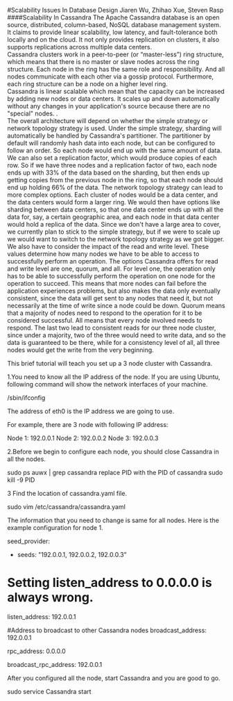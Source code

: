 #Scalability Issues In Database Design
Jiaren Wu, Zhihao Xue, Steven Rasp
####Scalability In Cassandra
The Apache Cassandra database is an open source, distributed, column-based, NoSQL database management system. It claims to provide linear scalability, low latency, and fault-tolerance both locally and on the cloud. It not only provides replication on clusters, it also supports replications across multiple data centers.  
Cassandra clusters work in a peer-to-peer (or “master-less”) ring structure, which means that there is no master or slave nodes across the ring structure. Each node in the ring has the same role and responsibility. And all nodes communicate with each other via a gossip protocol. Furthermore, each ring structure can be a node on a higher level ring.  
Cassandra is linear scalable which mean that the capacity can be increased by adding new nodes or data centers. It scales up and down automatically without any changes in your application's source because there are no "special" nodes.  .  
The overall architecture will depend on whether the simple strategy or network topology strategy is used. Under the simple strategy, sharding will automatically be handled by Cassandra's partitioner. The partitioner by default will randomly hash data into each node, but can be configured to follow an order. So each node would end up with the same amount of data. We can also set a replication factor, which would produce copies of each row. So if we have three nodes and a replication factor of two, each node ends up with 33% of the data based on the sharding, but then ends up getting copies from the previous node in the ring, so that each node should end up holding 66% of the data. 
The network topology strategy can lead to more complex options. Each cluster of nodes would be a data center, and the data centers would form a larger ring. We would then have options like sharding between data centers, so that one data center ends up with all the data for, say, a certain geographic area, and each node in that data center would hold a replica of the data. Since we don't have a large area to cover, we currently plan to stick to the simple strategy, but if we were to scale up we would want to switch to the network topology strategy as we got bigger. 
We also have to consider the impact of the read and write level. These values determine how many nodes we have to be able to access to successfully perform an operation. The options Cassandra offers for read and write level are one, quorum, and all. For level one, the operation only has to be able to successfully perform the operation on one node for the operation to succeed. This means that more nodes can fail before the application experiences problems, but also makes the data only eventually consistent, since the data will get sent to any nodes that need it, but not necessarily at the time of write since a node could be down. Quorum means that a majority of nodes need to respond to the operation for it to be considered successful. All means that every node involved needs to respond. The last two lead to consistent reads for our three node cluster, since under a majority, two of the three would need to write data, and so the data is guaranteed to be there, while for a consistency level of all, all three nodes would get the write from the very beginning. 
 

This brief tutorial will teach you set up a 3 node cluster with Cassandra.

1.You need to know all the IP address of the node. If you are using Ubuntu, following command will show the network interfaces of your machine.

/sbin/ifconfig  

The address of eth0 is the IP address we are going to use.

For example, there are 3 node with following IP address:

Node 1: 192.0.0.1
Node 2: 192.0.0.2
Node 3: 192.0.0.3

2.Before we begin to configure each node, you should close Cassandra in all the nodes. 

sudo ps auwx | grep cassandra
replace PID with the PID of cassandra
sudo kill -9 PID

3 Find the location of cassandra.yaml file.

sudo vim /etc/cassandra/cassandra.yaml

The information that you need to change is same for all nodes. Here is the example configuration for node 1.

seed_provider:
 - seeds: "192.0.0.1, 192.0.0.2, 192.0.0.3”

# Setting listen_address to 0.0.0.0 is always wrong.
listen_address: 192.0.0.1

#Address to broadcast to other Cassandra nodes
broadcast_address: 192.0.0.1

rpc_address: 0.0.0.0

broadcast_rpc_address: 192.0.0.1


After you configured all the node, start Cassandra and you are good to go.
 
sudo service Cassandra start